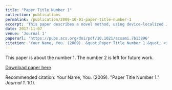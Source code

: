 ```yaml
---
title: "Paper Title Number 1"
collection: publications
permalink: /publication/2009-10-01-paper-title-number-1
excerpt: 'This paper describes a novel method, using device-localized Joule heating (JH) in a plasma enhanced atomic layer deposition (PEALD) system, for the selective deposition of platinum (Pt) and zinc oxide (ZnO) in the n– regions of n+/n–/n+ polysilicon nanobelts (SNBs). COMSOL simulations were adopted to estimate device temperature distribution. However, during ALD process, the resistance of SNB device decreased gradually and reached to minima after 20 min JH. As a result, thermal decomposition of precursors occurred during PEALD process. Selective deposition in the n– region was dominated by CVD instead of ALD. Selective deposition of Pt and ZnO films has been achieved and characterized using atomic force microscopy, scanning electron microscopy, and transmission electron microscopy.'
date: 2017-11-07
venue: 'Journal 1'
paperurl: 'https://pubs.acs.org/doi/pdf/10.1021/acsami.7b13896'
citation: 'Your Name, You. (2009). &quot;Paper Title Number 1.&quot; <i>Journal 1</i>. 1(1).'
---
```

This paper is about the number 1. The number 2 is left for future work.

[Download paper here](http://academicpages.github.io/files/paper1.pdf)

Recommended citation: Your Name, You. (2009). "Paper Title Number 1." <i>Journal 1</i>. 1(1).

